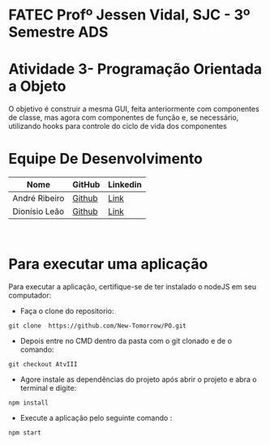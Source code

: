 # FATEC Profº Jessen Vidal, SJC - 3º Semestre ADS

# Atividade 3- Programação Orientada a Objeto

O objetivo é construir a mesma GUI, feita anteriormente com componentes de classe, mas agora com componentes de função e, se necessário, utilizando hooks para controle do ciclo de vida dos componentes


# Equipe De Desenvolvimento 

Nome            | GitHub                                                       | Linkedin |
 |-----------------|--------------------------------------------------------------|----------|
| André Ribeiro   | <a href="https://github.com/New-Tomorrow" target="_blank">Github</a> | <a href="https://www.linkedin.com/in/andre-ramos-ribeiro-320621226/" target="_blank">Link</a>| |
| Dionísio Leão   | <a href="https://github.com/dsslleagion" target="_blank">Github</a> | <a href="https://www.linkedin.com/in/dionisio-samuel-dos-santos-le%C3%A3o-616848226/" target="_blank">Link</a>|
<br>

# Para executar uma aplicação

Para executar a aplicação, certifique-se de ter instalado o nodeJS em seu computador:

- Faça o  clone do repositorio:
```
git clone  https://github.com/New-Tomorrow/PO.git
```

- Depois entre no CMD dentro da pasta com o git clonado e de o comando:
```
git checkout AtvIII
```
- Agore instale as dependências do projeto após abrir o projeto e abra o terminal e digite:
```
npm install
```
- Execute a aplicação pelo seguinte comando :
```
npm start
```
